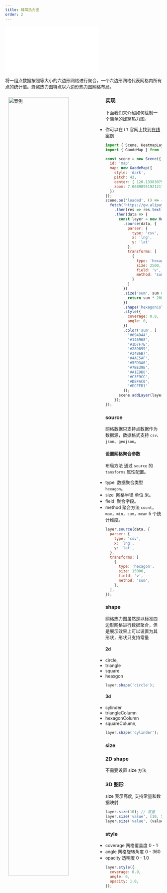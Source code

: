 ```yaml
---
title: 蜂窝热力图
order: 2
---
```

<embed src="@/docs/common/style.md"></embed>

将一组点数据按照等大小的六边形网格进行聚合，一个六边形网格代表网格内所有点的统计值。蜂窝热力图特点以六边形热力图网格布局。

<div>
  <div style="width:60%;float:left; margin: 10px;">
    <img  width="80%" alt="案例" src='https://gw.alipayobjects.com/mdn/antv_site/afts/img/A*SLcGSbvZoEwAAAAAAAAAAABkARQnAQ'>
  </div>
</div>

### 实现

下面我们来介绍如何绘制一个简单的蜂窝热力图。

- 你可以在 `L7` 官网上找到[在线案例](/zh/examples/heatmap/hexagon/#china)

```javascript
import { Scene, HeatmapLayer } from '@antv/l7';
import { GaodeMap } from '@antv/l7-maps';

const scene = new Scene({
  id: 'map',
  map: new GaodeMap({
    style: 'dark',
    pitch: 43,
    center: [ 120.13383079335335, 29.651873105004427 ],
    zoom: 7.068989519212174
  })
});
scene.on('loaded', () => {
  fetch('https://gw.alipayobjects.com/os/basement_prod/a1a8158d-6fe3-424b-8e50-694ccf61c4d7.csv')
    .then(res => res.text())
    .then(data => {
      const layer = new HeatmapLayer({})
        .source(data, {
          parser: {
            type: 'csv',
            x: 'lng',
            y: 'lat'
          },
          transforms: [
            {
              type: 'hexagon',
              size: 2500,
              field: 'v',
              method: 'sum'
            }
          ]
        })
        .size('sum', sum => {
          return sum * 200;
        })
        .shape('hexagonColumn')
        .style({
          coverage: 0.8,
          angle: 0,
        })
        .color('sum', [
          '#094D4A',
          '#146968',
          '#1D7F7E',
          '#289899',
          '#34B6B7',
          '#4AC5AF',
          '#5FD3A6',
          '#7BE39E',
          '#A1EDB8',
          '#C3F9CC',
          '#DEFAC0',
          '#ECFFB1'
        ]);
      scene.addLayer(layer);
    });
});

```

### source

网格数据只支持点数据作为数据源，数据格式支持 `csv`、`json`、`geojson`。

#### 设置网格聚合参数

布局方法 通过 `source` 的 `tansforms` 属性配置。

- type  数据聚合类型 `hexagon`。
- size  网格半径 单位 米。
- field  聚合字段。
- method 聚合方法 `count`，`max`，`min`，`sum`，`mean` 5 个统计维度。

```javascript
layer.source(data, {
  parser: {
    type: 'csv',
    x: 'lng',
    y: 'lat',
  },
  transforms: [
    {
      type: 'hexagon',
      size: 15000,
      field: 'v',
      method: 'sum',
    },
  ],
});
```

### shape

网格热力图虽然是以标准四边形网格进行数据聚合，但是展示效果上可以设置为其形状，形状只支持常量

#### 2d

- circle,
- triangle
- square
- heaxgon

```javascript
layer.shape('circle');
```

#### 3d

- cylinder
- triangleColumn
- hexagonColumn
- squareColumn,

```javascript
layer.shape('cylinder');
```

### size

### 2D shape

不需要设置 size 方法

### 3D 图形

size 表示高度, 支持常量和数据映射

```javascript
layer.size(10); // 常量
layer.size('value', [10, 50]); // 根据value 字段映射大小
layer.size('value', (value) => {}); // 回调函数设置高度
```

### style

- coverage 网格覆盖度 0 - 1
- angle 网格旋转角度 0 - 360
- opacity 透明度 0 - 1.0

```javascript
layer.style({
  coverage: 0.9,
  angle: 0,
  opacity: 1.0,
});
```